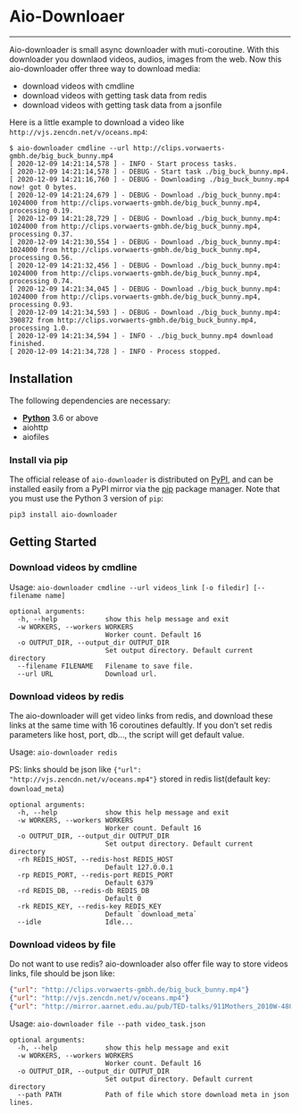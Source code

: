# Aio-Downloaer
---
Aio-downloader is small async downloader with muti-coroutine. With this downloader you downlaod videos, audios, images from the web. Now this aio-downloader offer three way to download media:

- download videos with cmdline
- download videos with getting task data from redis
- download videos with getting task data from a jsonfile

Here is a little example to download a video like `http://vjs.zencdn.net/v/oceans.mp4`:

```shell
$ aio-downloader cmdline --url http://clips.vorwaerts-gmbh.de/big_buck_bunny.mp4
[ 2020-12-09 14:21:14,578 ] - INFO - Start process tasks. 
[ 2020-12-09 14:21:14,578 ] - DEBUG - Start task ./big_buck_bunny.mp4.
[ 2020-12-09 14:21:16,760 ] - DEBUG - Downloading ./big_buck_bunny.mp4 now! got 0 bytes.
[ 2020-12-09 14:21:24,679 ] - DEBUG - Download ./big_buck_bunny.mp4: 1024000 from http://clips.vorwaerts-gmbh.de/big_buck_bunny.mp4, processing 0.19.
[ 2020-12-09 14:21:28,729 ] - DEBUG - Download ./big_buck_bunny.mp4: 1024000 from http://clips.vorwaerts-gmbh.de/big_buck_bunny.mp4, processing 0.37.
[ 2020-12-09 14:21:30,554 ] - DEBUG - Download ./big_buck_bunny.mp4: 1024000 from http://clips.vorwaerts-gmbh.de/big_buck_bunny.mp4, processing 0.56.
[ 2020-12-09 14:21:32,456 ] - DEBUG - Download ./big_buck_bunny.mp4: 1024000 from http://clips.vorwaerts-gmbh.de/big_buck_bunny.mp4, processing 0.74.
[ 2020-12-09 14:21:34,045 ] - DEBUG - Download ./big_buck_bunny.mp4: 1024000 from http://clips.vorwaerts-gmbh.de/big_buck_bunny.mp4, processing 0.93.
[ 2020-12-09 14:21:34,593 ] - DEBUG - Download ./big_buck_bunny.mp4: 390872 from http://clips.vorwaerts-gmbh.de/big_buck_bunny.mp4, processing 1.0.
[ 2020-12-09 14:21:34,594 ] - INFO - ./big_buck_bunny.mp4 download finished. 
[ 2020-12-09 14:21:34,728 ] - INFO - Process stopped. 
```

## **Installation**

The following dependencies are necessary:

- **[Python](https://www.python.org/downloads/)**  3.6 or above
- aiohttp
- aiofiles

### Install via pip

The official release of `aio-downloader` is distributed on [PyPI](https://pypi.python.org/pypi/you-get), and can be installed easily from a PyPI mirror via the [pip](https://en.wikipedia.org/wiki/Pip_(package_manager)) package manager. Note that you must use the Python 3 version of `pip`:

```shell
pip3 install aio-downloader
```

## **Getting Started**

### Download videos by cmdline

Usage: `aio-downloader cmdline --url videos_link [-o filedir] [--filename name]`

```shell
optional arguments:
  -h, --help            show this help message and exit
  -w WORKERS, --workers WORKERS
                        Worker count. Default 16
  -o OUTPUT_DIR, --output_dir OUTPUT_DIR
                        Set output directory. Default current directory
  --filename FILENAME   Filename to save file.
  --url URL             Download url.
```

### Download videos by redis

The aio-downloader will get video links from redis, and download these links at the same time with 16 coroutines defaultly. If you don’t set redis parameters like host, port, db..., the script will get default value.

Usage: `aio-downloader redis`

PS: links should be json like `{"url": "http://vjs.zencdn.net/v/oceans.mp4"}` stored in redis list(default key: `download_meta`)

```shell
optional arguments:
  -h, --help            show this help message and exit
  -w WORKERS, --workers WORKERS
                        Worker count. Default 16
  -o OUTPUT_DIR, --output_dir OUTPUT_DIR
                        Set output directory. Default current directory
  -rh REDIS_HOST, --redis-host REDIS_HOST
                        Default 127.0.0.1
  -rp REDIS_PORT, --redis-port REDIS_PORT
                        Default 6379
  -rd REDIS_DB, --redis-db REDIS_DB
                        Default 0
  -rk REDIS_KEY, --redis-key REDIS_KEY
                        Default `download_meta`
  --idle                Idle...
```

### Download videos by file

Do not want to use redis? aio-downloader also offer file way to store videos links, file should be json like:

```json
{"url": "http://clips.vorwaerts-gmbh.de/big_buck_bunny.mp4"}
{"url": "http://vjs.zencdn.net/v/oceans.mp4"}
{"url": "http://mirror.aarnet.edu.au/pub/TED-talks/911Mothers_2010W-480p.mp4"}
```

Usage: `aio-downloader file --path video_task.json  `

```shell
optional arguments:
  -h, --help            show this help message and exit
  -w WORKERS, --workers WORKERS
                        Worker count. Default 16
  -o OUTPUT_DIR, --output_dir OUTPUT_DIR
                        Set output directory. Default current directory
  --path PATH           Path of file which store download meta in json lines.
```
